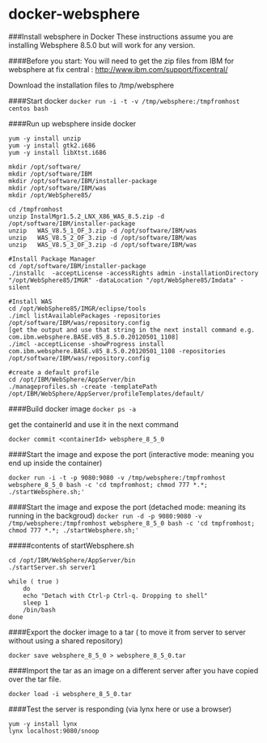docker-websphere
================

###Install websphere in Docker
These instructions assume you are installing Websphere 8.5.0 but will work for any version.

####Before you start:
You will need to get the zip files from IBM for websphere at fix central : http://www.ibm.com/support/fixcentral/

Download the installation files to /tmp/websphere


####Start docker 
 ```docker run -i -t -v /tmp/websphere:/tmpfromhost centos bash ```

####Run up websphere inside docker
 ```
yum -y install unzip
yum -y install gtk2.i686
yum -y install libXtst.i686

mkdir /opt/software/
mkdir /opt/software/IBM
mkdir /opt/software/IBM/installer-package
mkdir /opt/software/IBM/was
mkdir /opt/WebSphere85/

cd /tmpfromhost
unzip InstalMgr1.5.2_LNX_X86_WAS_8.5.zip -d /opt/software/IBM/installer-package
unzip   WAS_V8.5_1_OF_3.zip -d /opt/software/IBM/was
unzip   WAS_V8.5_2_OF_3.zip -d /opt/software/IBM/was
unzip   WAS_V8.5_3_OF_3.zip -d /opt/software/IBM/was

#Install Package Manager
cd /opt/software/IBM/installer-package
./installc  -acceptLicense -accessRights admin -installationDirectory "/opt/WebSphere85/IMGR" -dataLocation "/opt/WebSphere85/Imdata" -silent

#Install WAS
cd /opt/WebSphere85/IMGR/eclipse/tools
./imcl listAvailablePackages -repositories /opt/software/IBM/was/repository.config
[get the output and use that string in the next install command e.g. com.ibm.websphere.BASE.v85_8.5.0.20120501_1108]
./imcl -acceptLicense -showProgress install com.ibm.websphere.BASE.v85_8.5.0.20120501_1108 -repositories  /opt/software/IBM/was/repository.config

#create a default profile
cd /opt/IBM/WebSphere/AppServer/bin
./manageprofiles.sh -create -templatePath /opt/IBM/WebSphere/AppServer/profileTemplates/default/
 ```
 
####Build docker image
```docker ps -a```

get the containerId and use it in the next command

```docker commit <containerId> websphere_8_5_0```

####Start the image and expose the port (interactive mode: meaning you end up inside the container)

```docker run -i -t -p 9080:9080 -v /tmp/websphere:/tmpfromhost websphere_8_5_0 bash -c 'cd tmpfromhost; chmod 777 *.*; ./startWebsphere.sh;'```

####Start the image and expose the port (detached mode: meaning its running in the backgroud)
```docker run -d -p 9080:9080 -v /tmp/websphere:/tmpfromhost websphere_8_5_0 bash -c 'cd tmpfromhost; chmod 777 *.*; ./startWebsphere.sh;'```

#####contents of startWebsphere.sh
```
cd /opt/IBM/WebSphere/AppServer/bin
./startServer.sh server1

while ( true )
    do
    echo "Detach with Ctrl-p Ctrl-q. Dropping to shell"
    sleep 1
    /bin/bash
done
```

####Export the docker image to a tar ( to move it from server to server without using a shared repository)
```
docker save websphere_8_5_0 > websphere_8_5_0.tar
```
####Import the tar as an image on a different server after you have copied over the tar file.
```
docker load -i websphere_8_5_0.tar
```

####Test the server is responding (via lynx here or use a browser)
```
yum -y install lynx
lynx localhost:9080/snoop
```
